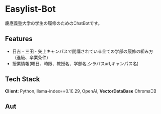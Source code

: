 # Easylist-Bot

慶應義塾大学の学生の履修のためのChatBotです。

## Features

- 日吉・三田・矢上キャンパスで開講されている全ての学部の履修の組み方（進級、卒業条件)
- 授業情報(曜日、時限、教授名、学部名,シラバスurl,キャンパス名)


## Tech Stack

**Client:** Python, llama-index==0.10.29, OpenAI,
**VectorDataBase** ChromaDB

## Aut
